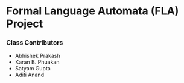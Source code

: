# Formal Language Automata (FLA) Project

### Class Contributors
- Abhishek Prakash <br/>
- Karan B. Phuakan <br/>
- Satyam Gupta <br/>
- Aditi Anand <br/>